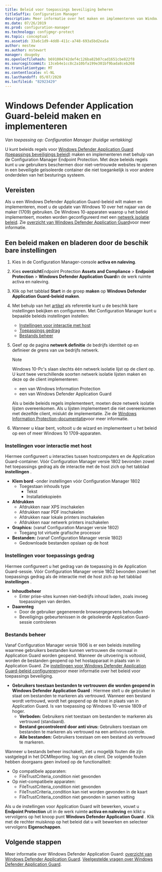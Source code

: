 ```yaml
---
title: Beleid voor toepassings beveiliging beheren
titleSuffix: Configuration Manager
description: Meer informatie over het maken en implementeren van Windows Defender Application Guard-beleid
ms.date: 07/26/2019
ms.prod: configuration-manager
ms.technology: configmgr-protect
ms.topic: conceptual
ms.assetid: 33a6c1d9-4dd8-411c-a748-693a5bd2ea5a
author: mestew
ms.author: mstewart
manager: dougeby
ms.openlocfilehash: b691004742def4c126ba82b07cad1651cbe822f8
ms.sourcegitcommit: 13ceb4e1cc8c2a10bfa199e301bf9bada8ceb268
ms.translationtype: MT
ms.contentlocale: nl-NL
ms.lasthandoff: 05/07/2020
ms.locfileid: "82923429"
---
```

# <a name="create-and-deploy-windows-defender-application-guard-policy"></a>Windows Defender Application Guard-beleid maken en implementeren

*Van toepassing op: Configuration Manager (huidige vertakking)*
<!-- 1351960 -->  
U kunt beleids regels voor [Windows Defender Application Guard (toepassings beveiligings beleid)](https://docs.microsoft.com/windows/threat-protection/windows-defender-application-guard/wd-app-guard-overview) maken en implementeren met behulp van de Configuration Manager Endpoint Protection. Met deze beleids regels kunt u uw gebruikers beschermen door niet-vertrouwde websites te openen in een beveiligde geïsoleerde container die niet toegankelijk is voor andere onderdelen van het besturings systeem.

## <a name="prerequisites"></a>Vereisten

Als u een Windows Defender Application Guard-beleid wilt maken en implementeren, moet u de update van Windows 10 over het najaar van de maker (1709) gebruiken. De Windows 10-apparaten waarop u het beleid implementeert, moeten worden geconfigureerd met een [netwerk isolatie beleid](https://docs.microsoft.com/windows/security/threat-protection/windows-defender-application-guard/configure-wd-app-guard#network-isolation-settings). Zie [overzicht van Windows Defender Application Guard](https://docs.microsoft.com/windows/threat-protection/windows-defender-application-guard/wd-app-guard-overview)voor meer informatie.

## <a name="create-a-policy-and-to-browse-the-available-settings"></a>Een beleid maken en bladeren door de beschik bare instellingen

1. Kies in de Configuration Manager-console **activa en naleving**.
2. Kies **overzicht**Endpoint Protection **Assets and Compliance**  >  **Endpoint Protection**  >  **Windows Defender Application Guard**in de werk ruimte activa en naleving.
3. Klik op het tabblad **Start** in de groep **maken** op **Windows Defender Application Guard-beleid maken**.
4. Met behulp van het [artikel](https://docs.microsoft.com/windows/security/threat-protection/windows-defender-application-guard/configure-wd-app-guard) als referentie kunt u de beschik bare instellingen bekijken en configureren. Met Configuration Manager kunt u bepaalde beleids instellingen instellen:
   - [Instellingen voor interactie met host](#bkmk_HIS)
   - [Toepassings gedrag](#bkmk_ABS)
   - [Bestands beheer](#bkmk_FM)
5. Geef op de pagina **netwerk definitie** de bedrijfs identiteit op en definieer de grens van uw bedrijfs netwerk.

    > [!NOTE]
    > Windows 10-Pc's slaan slechts één netwerk isolatie lijst op de client op. U kunt twee verschillende soorten netwerk isolatie lijsten maken en deze op de client implementeren:
    >
    >  - een van Windows Information Protection
    >  - een van Windows Defender Application Guard
    >
    > Als u beide beleids regels implementeert, moeten deze netwerk isolatie lijsten overeenkomen. Als u lijsten implementeert die niet overeenkomen met dezelfde client, mislukt de implementatie. Zie de [Windows Information Protection-documentatie](https://docs.microsoft.com/windows/security/information-protection/windows-information-protection/create-wip-policy-using-configmgr)voor meer informatie.

6. Wanneer u klaar bent, voltooit u de wizard en implementeert u het beleid op een of meer Windows 10 1709-apparaten.

### <a name="host-interaction-settings"></a><a name="bkmk_HIS"></a>Instellingen voor interactie met host

Hiermee configureert u interacties tussen hostcomputers en de Application Guard-container. Vóór Configuration Manager versie 1802 bevonden zowel het toepassings gedrag als de interactie met de host zich op het tabblad **instellingen** .

- **Klem bord** -onder instellingen vóór Configuration Manager 1802
  - Toegestaan inhouds type
    - Tekst
    - Installatiekopieën
- **Afdrukken**
  - Afdrukken naar XPS inschakelen
  - Afdrukken naar PDF inschakelen
  - Afdrukken naar lokale printers inschakelen
  - Afdrukken naar netwerk printers inschakelen
- **Graphics:** (vanaf Configuration Manager versie 1802)
  - Toegang tot virtuele grafische processor
- **Bestanden:** (vanaf Configuration Manager versie 1802)
  - Gedownloade bestanden opslaan op de host

### <a name="application-behavior-settings"></a><a name="bkmk_ABS"></a>Instellingen voor toepassings gedrag

Hiermee configureert u het gedrag van de toepassing in de Application Guard-sessie. Vóór Configuration Manager versie 1802 bevonden zowel het toepassings gedrag als de interactie met de host zich op het tabblad **instellingen** .

- **Inhoudbeheer**
  - Enter prise-sites kunnen niet-bedrijfs inhoud laden, zoals invoeg toepassingen van derden.
- **Daarenteg**
  - Door de gebruiker gegenereerde browsergegevens behouden
  - Beveiligings gebeurtenissen in de geïsoleerde Application Guard-sessie controleren

### <a name="file-management"></a><a name="bkmk_FM"></a>Bestands beheer
<!--3555858-->
Vanaf Configuration Manager versie 1906 is er een beleids instelling waarmee gebruikers bestanden kunnen vertrouwen die normaal in Application Guard worden geopend. Wanneer de uitvoering is voltooid, worden de bestanden geopend op het hostapparaat in plaats van in Application Guard. Zie [instellingen voor Windows Defender Application Guard-beleid configureren](https://docs.microsoft.com/windows/security/threat-protection/windows-defender-application-guard/configure-wd-app-guard)voor meer informatie over het beleid voor toepassings beveiliging.

- **Gebruikers toestaan bestanden te vertrouwen die worden geopend in Windows Defender Application Guard** : Hiermee stelt u de gebruiker in staat om bestanden te markeren als vertrouwd. Wanneer een bestand wordt vertrouwd, wordt het geopend op de host in plaats van in Application Guard. Is van toepassing op Windows 10-versie 1809 of hoger.
  - **Verboden:** Gebruikers niet toestaan om bestanden te markeren als vertrouwd (standaard).
  - **Bestand gecontroleerd door anti virus:** Gebruikers toestaan om bestanden te markeren als vertrouwd na een antivirus controle.
  - **Alle bestanden:** Gebruikers toestaan om een bestand als vertrouwd te markeren.

Wanneer u bestands beheer inschakelt, ziet u mogelijk fouten die zijn vastgelegd in het DCMReporting. log van de client. De volgende fouten hebben doorgaans geen invloed op de functionaliteit: <!--4619457-->

- Op compatibele apparaten:
  - FileTrustCriteria_condition niet gevonden
- Op niet-compatibele apparaten:
  - FileTrustCriteria_condition niet gevonden
  - FileTrustCriteria_condition kan niet worden gevonden in de kaart
  - FileTrustCriteria_condition niet gevonden in samen vatting

Als u de instellingen voor Application Guard wilt bewerken, vouwt u **Endpoint Protection** uit in de werk ruimte **activa en naleving** en klikt u vervolgens op het knoop punt **Windows Defender Application Guard** . Klik met de rechter muisknop op het beleid dat u wilt bewerken en selecteer vervolgens **Eigenschappen**.

## <a name="next-steps"></a>Volgende stappen

Meer informatie over Windows Defender Application Guard: [overzicht van Windows Defender Application Guard](https://docs.microsoft.com/windows/security/threat-protection/windows-defender-application-guard/wd-app-guard-overview).
[Veelgestelde vragen over Windows Defender Application Guard](https://docs.microsoft.com/windows/security/threat-protection/windows-defender-application-guard/faq-wd-app-guard).
